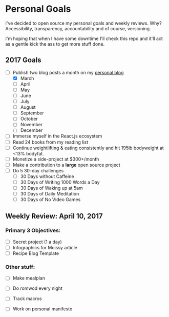 # Personal Goals

I've decided to open source my personal goals and weekly reviews. Why? Accessibility, transparency, accountability and of course, versioning.

I'm hoping that when I have some downtime I'll check this repo and it'll act as a gentle kick the ass to get more stuff done.

## 2017 Goals

- [ ] Publish two blog posts a month on my [personal blog](https://cressler.io)
    - [X] March
    - [ ] April
    - [ ] May
    - [ ] June
    - [ ] July
    - [ ] August
    - [ ] September
    - [ ] October
    - [ ] November
    - [ ] December
- [ ] Immerse myself in the React.js ecosystem
- [ ] Read 24 books from my reading list
- [ ] Continue weightlifting & eating consistently and hit 195lb bodyweight at <13% bodyfat.
- [ ] Monetize a side-project at $300+/month
- [ ] Make a contribution to a **large** open source project
- [ ] Do 5 30-day challenges
  - [ ] 30 Days without Caffeine
  - [ ] 30 Days of Writing 1000 Words a Day
  - [ ] 30 Days of Waking up at 5am
  - [ ] 30 Days of Daily Meditation
  - [ ] 30 Days of No Video Games

## Weekly Review: April 10, 2017

### Primary 3 Objectives:
- [ ] Secret project (1 a day)
- [ ] Infographics for Moissy article
- [ ] Recipe Blog Template

### Other stuff:
- [ ] Make mealplan
- [ ] Do romwod every night
- [ ] Track macros
- [ ] Work on personal manifesto

